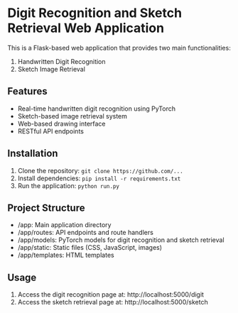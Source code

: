<!--
 * @Author: SheathedSharp z404878860@163.com
 * @Date: 2025-01-12 12:34:38
-->
# Digit Recognition and Sketch Retrieval Web Application

This is a Flask-based web application that provides two main functionalities:
1. Handwritten Digit Recognition
2. Sketch Image Retrieval

## Features
- Real-time handwritten digit recognition using PyTorch
- Sketch-based image retrieval system
- Web-based drawing interface
- RESTful API endpoints

## Installation
1. Clone the repository: `git clone https://github.com/...`
2. Install dependencies: `pip install -r requirements.txt`
3. Run the application: `python run.py`

## Project Structure
- /app: Main application directory
- /app/routes: API endpoints and route handlers
- /app/models: PyTorch models for digit recognition and sketch retrieval
- /app/static: Static files (CSS, JavaScript, images)
- /app/templates: HTML templates

## Usage
1. Access the digit recognition page at: http://localhost:5000/digit
2. Access the sketch retrieval page at: http://localhost:5000/sketch